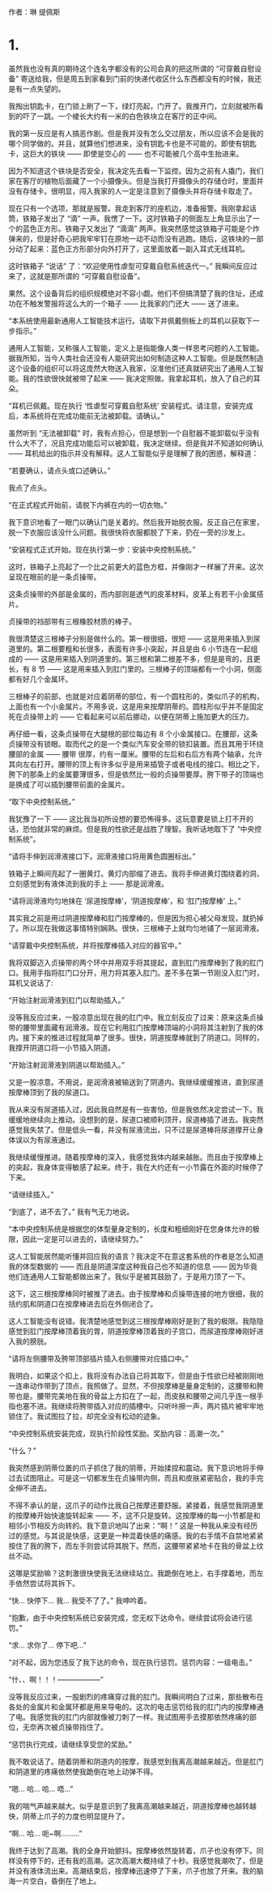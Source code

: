 作者：琳 缇佩斯

# 1.
虽然我也没有真的期待这个连名字都没有的公司会真的把这所谓的 “可穿戴自慰设备” 寄送给我，但是周五到家看到门前的快递代收区什么东西都没有的时候，我还是有一点失望的。

我掏出钥匙卡，在门锁上刷了一下，绿灯亮起，门开了。我推开门，立刻就被所看到的吓了一跳。一个棱长大约有一米的白色铁块立在客厅的正中间。

我的第一反应是有人搞恶作剧。但是我并没有怎么交过朋友，所以应该不会是我的哪个同学做的。并且，就算他们想进来，没有钥匙卡也是不可能的。即使有钥匙卡，这巨大的铁块 —— 即使是空心的 —— 也不可能被几个高中生抬进来。

因为不知道这个铁块是否安全，我决定先去看一下监控。因为之前有人撬门，我们家在客厅的植物后面藏了一个小摄像头。但是当我打开摄像头的存储仓时，里面并没有存储卡。很明显，闯入我家的人一定是注意到了摄像头并将存储卡取走了。

现在只有一个选项，那就是报警。我走到客厅的座机边，准备报警。我刚拿起话筒，铁箱子发出了 “滴” 一声。我愣了一下。这时铁箱子的侧面左上角显示出了一个的蓝色正方形。铁箱子又发出了 “滴滴” 两声。我突然感觉这铁箱子可能是个炸弹来的，但是好奇心把我牢牢钉在原地一动不动而没有逃跑。随后，这铁块的一部分动了起来：蓝色正方形部分向外打开了，这里面放着一副入耳式无线耳机。

这时铁箱子 “说话” 了：“欢迎使用性虐型可穿戴自慰系统迭代一。” 我瞬间反应过来了，这就是那所谓的 “可穿戴自慰设备”。

果然。这个设备背后的组织规模绝对不容小觑。他们不但搞清楚了我的住址，还成功在不触发警报将这么大的一个箱子 —— 比我家的门还大 —— 送了进来。

“本系统使用最新通用人工智能技术运行。请取下并佩戴侧板上的耳机以获取下一步指示。”

通用人工智能，又称强人工智能，定义上是指能像人类一样思考问题的人工智能。据我所知，当今人类社会还没有人能研究出如何制造这种人工智能。但是既然制造这个设备的组织可以将这庞然大物送入我家，没准他们还真就研究出了通用人工智能。我的性欲很快就被带了起来 —— 我决定照做。我拿起耳机，放入了自己的耳朵。

“耳机已佩戴。现在执行 ‘性虐型可穿戴自慰系统’ 安装程式。请注意，安装完成后，本系统将在完成功能前无法被卸载。请确认。”

虽然听到 “无法被卸载” 时，我有点担心，但是想到一个自慰器不能卸载似乎没有什么大不了，况且完成功能后可以被卸载，我决定继续。但是我并不知道如何确认 —— 耳机给出的指示并没有解释。这人工智能似乎是理解了我的困惑，解释道：

“若要确认，请点头或口述确认。”

我点了点头。

“在正式程式开始前，请脱下内裤在内的一切衣物。”

我下意识地看了一眼门以确认门是关着的。然后我开始脱衣服。反正自己在家里，脱一下衣服应该没什么问题。我很快将衣服都脱了下来，扔在一旁的沙发上。

“安装程式正式开始。现在执行第一步：安装中央控制系统。”

这时，铁箱子上亮起了一个比之前更大的蓝色方框，并像刚才一样展了开来。这次呈现在眼前的是一条贞操带。

这条贞操带的外部是金属的，而内部则是透气的皮革材料。皮革上有若干小金属搭片。

贞操带的裆部带有三根橡胶材质的棒子。

我很清楚这三根棒子分别是做什么的。第一根很细，很短 —— 这是用来插入到尿道里的。第二根要粗和长很多，表面有许多小突起，并且是由 6 小节连在一起组成的 —— 这是用来插入到阴道里的。第三根和第二根差不多，但是是弯的，且更长，有 8 节 —— 这是用来插入到肛门里的。三根棒子的顶端都有一个小洞，侧面都有好几个金属环。

三根棒子的前部，也就是对应着阴蒂的部位，有一个圆柱形的，类似爪子的机构，上面也有一个小金属片。不用多说，这是用来按摩阴蒂的。圆柱形似乎并不是固定死在贞操带上的 —— 它看起来可以前后挪动，以便在阴蒂上施加更大的压力。

再仔细一看，这条贞操带在大腿根的部位每边有 8 个小金属接口。在腰部，这条贞操带没有锁眼。取而代之的是一个类似汽车安全带的锁扣装置。而且其用于环绕腰部的金属 —— 腰带  很厚，约有一厘米。腰带的左后和右后方有两个轴承，允许其向左右打开。腰带的顶上有许多似乎是用来插管子或者电线的接口。相比之下，胯下的那条上的金属要薄很多，但是依然比一般的贞操带要厚。胯下带子的顶端也是换成了可以插到腰带前面的金属片。

“取下中央控制系统。”

我犹豫了一下 —— 这比我当初所设想的要恐怖得多。这玩意要是锁上打不开的话，恐怕就非常的麻烦。但是我的性欲还是战胜了理智。我听话地取下了 “中央控制系统”。

“请将手伸到润滑液接口下。润滑液接口将用黄色圆圈标出。”

铁箱子上瞬间亮起了一圈黄灯。黄灯内部缩了进去。我将手伸进黄灯围绕着的洞，立刻感觉到有液体流到我的手上 —— 那是润滑液。

“请将润滑液均匀地抹在 ‘尿道按摩棒’，‘阴道按摩棒’，和 ‘肛门按摩棒’ 上。”

其实我之前是用过阴道按摩棒和肛门按摩棒的，但是因为担心被父母发现，就扔掉了。所以现在我做这事情特别娴熟。很快，三根棒子上就均匀地铺了一层润滑液。

“请穿戴中央控制系统，并将按摩棒插入对应的器官中。”

我将双脚迈入贞操带的两个环中并用双手将其提起，直到肛门按摩棒到了我的肛门口。我用手指将肛门口分开，用力将其塞入肛门。差不多在第一节刚没入肛门时，耳机又说话了:

“开始注射润滑液到肛门以帮助插入。”

没等我反应过来，一股凉意出现在我的肛门中。我立刻反应了过来：原来这条贞操带的腰带里面藏有润滑液。现在它利用肛门按摩棒顶端的小洞将其注射到了我的体内。接下来的推进过程就简单了很多。很快，阴道按摩棒就到了阴道口。同样的，我撑开阴道口将一小节插入阴道。

“开始注射润滑液到阴道以帮助插入。”

又是一股凉意。不用说，是润滑液被输送到了阴道内。我继续缓缓推进，直到尿道按摩棒顶到了我的尿道口。

我从来没有尿道插入过，因此我自然是有一些害怕，但是我依然决定尝试一下。我缓缓地继续向上推动。没想到的是，尿道口被顺利顶开，尿道棒插了进去。我突然感觉我失禁了。但是低头一看，并没有尿液流出，只不过是尿道棒将尿道撑开让身体误以为有尿液通过。

我继续缓慢推进。随着按摩棒的深入，我感觉我体内越来越胀。而且由于按摩棒上的突起，我身体变得敏感了起来。终于，我在大约还有一小节露在外面的时候停了下来。

“请继续插入。”

“到底了，进不去了。” 我有气无力地说。

“本中央控制系统是根据您的体型量身定制的，长度和粗细刚好在您身体允许的极限，因此一定是可以进去的，请继续努力。”

这人工智能居然能听懂并回应我的语言？我决定不在意这套系统的作者是怎么知道我的体型数据的 —— 而且是阴道深度这种我自己也不知道的信息 —— 因为毕竟他们连通用人工智能都做出来了。我似乎是被其鼓励了，于是用力顶了一下。

这下，这三根按摩棒同时被推了进去。由于按摩棒和贞操带连接的地方很细，我的括约肌和阴道口在按摩棒进去后在外侧闭合了。

这人工智能没有说错。我清楚地感觉到这三根按摩棒刚好是到了我的极限。我隐隐感觉到肛门按摩棒顶着我的胃，阴道按摩棒顶着我的子宫口，而尿道按摩棒刚好进入我的膀胱。

“请将左侧腰带及胯带顶部插片插入右侧腰带对应插口中。”

我明白，如果这个扣上，我将没有办法自己将其取下。但是由于性欲已经被刚刚地一连串动作带到了顶点，我照做了。显然，不但按摩棒是量身定制的，这腰带和胯带也是。腰带完美地在我的骨盆上方扣在了一起，而皮肤和腰带之间几乎连一根手指也塞不进。我继续将胯带插入对应的插槽中。只听咔擦一声，两片插片被牢牢地锁住了。我试图拉了拉，却完全没有松动的迹象。

“中央控制系统安装完成，现执行阶段性奖励。奖励内容：高潮一次。”

“什么？”

我突然感到阴蒂位置的爪子抓住了我的阴蒂，开始揉捏和震动。我下意识地将手伸过去试图阻止。可是这一切都发生在贞操带内侧，而且和皮肤紧密贴合，我的手完全伸不进去。

不得不承认的是，这爪子的动作比我自己按摩还要舒服。紧接着，我感觉我阴道里的按摩棒开始快速旋转起来 —— 不，这不只是旋转。这按摩棒的每一小节都是和相邻小节相反方向转的。我下意识地叫了出来：“啊！” 这是一种我从来没有经历过的感觉。与其说是快感，这更是一种混着快感的痛感。我的右手情不自禁地紧紧按住了我的胯下，而左手则尝试将其脱下。然而，这腰带紧紧地卡在我的骨盆上纹丝不动。

这哪是奖励嘛？这刺激很快使我无法继续站立。我跪倒在地上，右手撑着地，而左手依然尝试将其拆下。

“快... 快停下... 我... 我受不了了。” 我呻吟着。

“抱歉，由于中央控制系统已安装完成，您无权下达命令。继续尝试将会进行惩罚。”

“求... 求你了... 停下吧...”

“对不起，因为您违反了我下达的命令，现在执行惩罚。惩罚内容：一级电击。”

“什、、啊！！！——————”

没等我反应过来，一股剧烈的疼痛穿过我的肛门。我瞬间明白了过来，那些散布在各处的金属片和金属环都是用来导电的。这次的电击惩罚给我的肛门内的按摩棒通了电。我感觉我的肛门内部就像被刀刺了一样。我试图用手去摸那依然疼痛的部位，无奈再次被贞操带挡住了。

“惩罚执行完成，请继续享受您的奖励。”

我不敢说话了。随着阴蒂和阴道内的按摩，我感觉到我离高潮越来越近。但是肛门和阴道里的疼痛依然使我跪倒在地上动弹不得。

“嗯... 哈... 哈... 唔...”

我的喘气声越来越大。似乎是意识到了我离高潮越来越近，阴道按摩棒也越转越快，阴蒂上爪子的力度也明显提升了。

“啊... 哈... 呃~啊.........”

我终于达到了高潮。我的全身开始颤抖。按摩棒依然旋转着，爪子也没有停下。同样没有停下的，还有我的高潮。这次高潮大概持续了十秒。我感觉我潮吹了，但是并没有液体流出来。高潮结束后，按摩棒迅速停了下来，爪子也放了开来。我的脑海一片空白，昏倒在了地上。